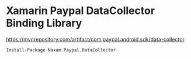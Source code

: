 # Xamarin Paypal DataCollector Binding Library
https://mvnrepository.com/artifact/com.paypal.android.sdk/data-collector

```
Install-Package Naxam.Paypal.DataCollector
```